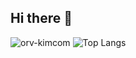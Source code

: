 ## Hi there 👋

![orv-kimcom](https://github.com/user-attachments/assets/370680db-6fe9-4673-a470-03b9f819d3e3)
![Top Langs](https://github-readme-stats.vercel.app/api/top-langs/?username=kyyxc&hide_progress=true)
<!-- [![My GitHub Language Stats](https://github-readme-stats.vercel.app/api/top-langs/?username=kyyxc&langs_count=5&theme=tokyonight)]()

<!--
**kyyxc/kyyxc** is a ✨ _special_ ✨ repository because its `README.md` (this file) appears on your GitHub profile.

Here are some ideas to get you started:
![orv-kimcom](https://github.com/user-attachments/assets/b6050486-9792-4856-96cb-b149a73e0158)

- 🔭 I’m currently working on ...
- 🌱 I’m currently learning ...
- 👯 I’m looking to collaborate on ...
- 🤔 I’m looking for help with ...
- 💬 Ask me about ...
- 📫 How to reach me: ...
- 😄 Pronouns: ...
- ⚡ Fun fact: ...
-->
